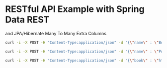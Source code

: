 # RESTful API Example with Spring Data REST
and JPA/Hibernate Many To Many Extra Columns

```bash
curl -i -X POST -H "Content-Type:application/json" -d "{\"name\" : \"Book 1\"}" http://localhost:8080/books
```

```bash
curl -i -X POST -H "Content-Type:application/json" -d "{\"name\" : \"Publisher 1\"}" http://localhost:8080/publishers
```

```bash
curl -i -X POST -H "Content-Type:application/json" -d "{\"book\" : \"http://localhost:8080/books/1\", \"publisher\" : \"http://localhost:8080/publishers/1\", \"publishedDate\": \"2017-01-01\"}" http://localhost:8080/bookPublishers
```